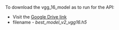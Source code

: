 To download the vgg_16_model as to run for the API: 
- Visit the [Google Drive link](https://drive.google.com/file/d/1pXU4_rxYQxEvs5hXBQu7UO0qzkmim6Gw/view?usp=sharing)
- filename - *best_model_v2_vgg16.h5*
